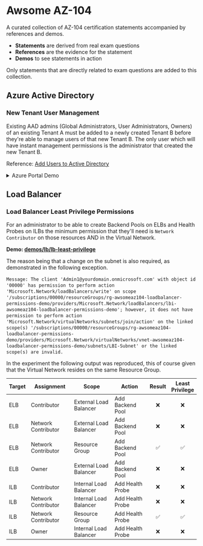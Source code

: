 # Awsome AZ-104

A curated collection of AZ-104 certification statements accompanied by references and demos.

- **Statements** are derived from real exam questions
- **References** are the evidence for the statement
- **Demos** to see statements in action

Only statements that are directly related to exam questions are added to this collection.

## Azure Active Directory

### New Tenant User Management

Existing AAD admins (Global Administrators, User Administrators, Owners) of an existing Tenant A must be added to a newly created Tenant B before they're able to manage users of that new Tenant B. The only user which will have instant management permissions is the administrator that created the new Tenant B.

Reference: [Add Users to Active Directory](https://docs.microsoft.com/en-us/azure/active-directory/fundamentals/add-users-azure-active-directory?view=azure-devops)

<details>
  <summary>Azure Portal Demo</summary>
  As we can see in this example, none of the existing users of Tenant A are added to the new Tenant B upon it's creation, with the exception of the Tenant B creator.

  <img src="demos/aad/aad_new_tenant_user_management.gif" width=650></img>
</details>

## Load Balancer

### Load Balancer Least Privilege Permissions

For an administrator to be able to create Backend Pools on ELBs and Health Probes on ILBs the minimum permission that they'll need is `Network Contributor` on those resources AND in the Virtual Network.

**Demo: [demos/lb/lb-least-privilege](demos/lb/lb-least-privilege)**

The reason being that a change on the subnet is also required, as demonstrated in the following exception.

```
Message: The client 'Admin1@yourdomain.onmicrosoft.com' with object id '00000' has permission to perform action 'Microsoft.Network/loadBalancers/write' on scope '/subscriptions/00000/resourceGroups/rg-awsomeaz104-loadbalancer-permissions-demo/providers/Microsoft.Network/loadBalancers/lbi-awsomeaz104-loadbalancer-permissions-demo'; however, it does not have permission to perform action 'Microsoft.Network/virtualNetworks/subnets/join/action' on the linked scope(s) '/subscriptions/00000/resourceGroups/rg-awsomeaz104-loadbalancer-permissions-demo/providers/Microsoft.Network/virtualNetworks/vnet-awsomeaz104-loadbalancer-permissions-demo/subnets/LBI-Subnet' or the linked scope(s) are invalid.
```

In the experiment the following output was reproduced, this of course given that the Virtual Network resides on the same Resource Group.

| Target | Assignment | Scope | Action | Result | Least <br> Privilege | 
|------------|-------|--------|--------|:-:|:-----------------:|
| ELB | Contributor | External Load Balancer | Add Backend Pool | ❌ | ❌ |
| ELB | Network Contributor | External Load Balancer | Add Backend Pool | ❌ | ❌ |
| ELB | Network Contributor | Resource Group | Add Backend Pool | ✅ | ✅ |
| ELB | Owner | External Load Balancer | Add Backend Pool | ❌ | ❌ |
| ILB | Contributor | Internal Load Balancer | Add Health Probe | ❌ | ❌ |
| ILB | Network Contributor | Internal Load Balancer | Add Health Probe | ❌ | ❌ |
| ILB | Network Contributor | Resource Group | Add Health Probe | ✅ | ✅ |
| ILB | Owner | Internal Load Balancer | Add Health Probe | ❌ | ❌ |